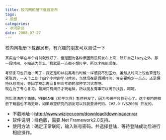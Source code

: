 ```yaml
---
title: 校内网相册下载器发布
tags:
- 感想
categories:
- 冰河杂谈
date: 2008-07-27
---
```


校内网相册下载器发布，有兴趣的朋友可以测试一下

    其实这个早在半个月前就做好了，但是因为各种原因而没有发布上来，除开自己lazy之外，那一段时间，不知道为什么，我就是一点都不想打字，所以才拖到现在。

    考研复习也开始一周了，我还是和以前高考的时候一样感受不到压力，虽然从时间上说也算是较紧张的，一天十二到十四个小时的学习时间，当然现在是假期时间，肯定要略少一点点，还是保持休息充分。等回学校后再回复到高考前的那种学习状态吧。
    现在为了专心复习，每周只有周日才玩电脑，所以朋友有事可以周日找我，呵呵。

    然后澄清两个事情，WEBGAME《和平世界》暂停开发了，因为考研不容我分心了。这个校内网相册下载器也不再更新，如果希望研究的朋友可以找我要源代码。C#2.0（VS2008）开发的。

* ~~下载地址：http://www.wizicer.com/download/downloader.rar~~
* 软件说明：绿色版，需要.Net Framework2.0支持。
* 使用方法：确定正常联网，输入账号密码，并选择登陆，等待登陆成功后进行相应操作。
